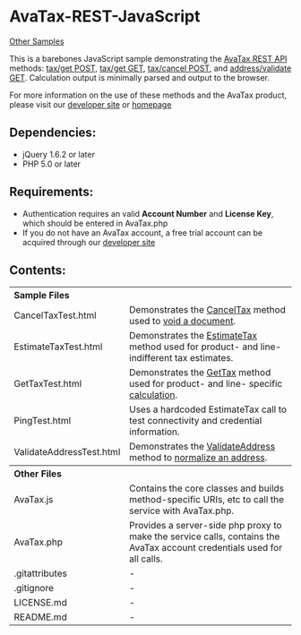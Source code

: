 AvaTax-REST-JavaScript
=====================
[Other Samples](http://developer.avalara.com/api-docs/api-sample-code)

This is a barebones JavaScript sample demonstrating the [AvaTax REST API](http://developer.avalara.com/api-docs/rest) methods:
 [tax/get POST](http://developer.avalara.com/api-docs/rest/tax/post/), [tax/get GET](http://developer.avalara.com/api-docs/rest/tax/get), [tax/cancel POST](http://developer.avalara.com/api-docs/rest/tax/cancel), and [address/validate GET](http://developer.avalara.com/api-docs/rest/address-validation). Calculation output is minimally parsed and output to the browser. 
 
 For more information on the use of these methods and the AvaTax product, please visit our [developer site](http://developer.avalara.com/) or [homepage](http://www.avalara.com/)
 
Dependencies:
-----------
- jQuery 1.6.2 or later
- PHP 5.0 or later


Requirements:
----------
- Authentication requires an valid **Account Number** and **License Key**, which should be entered in AvaTax.php
- If you do not have an AvaTax account, a free trial account can be acquired through our [developer site](http://developer.avalara.com/api-get-started)
 

Contents:
----------
 
<table>
<th colspan="2" align=left>Sample Files</th>
<tr><td>CancelTaxTest.html</td><td>Demonstrates the <a href="http://developer.avalara.com/api-docs/rest/tax/cancel">CancelTax</a> method used to <a href="http://developer.avalara.com/api-docs/api-reference/canceltax">void a document</a>.</td></tr>
<tr><td>EstimateTaxTest.html</td><td>Demonstrates the <a href="http://developer.avalara.com/api-docs/rest/tax/get">EstimateTax</a> method used for product- and line- indifferent tax estimates.</td></tr>
<tr><td>GetTaxTest.html</td><td>Demonstrates the <a href="http://developer.avalara.com/api-docs/rest/tax/post">GetTax</a> method used for product- and line- specific <a href="http://developer.avalara.com/api-docs/api-reference/gettax">calculation</a>.</td></tr>
<tr><td>PingTest.html</td><td>Uses a hardcoded EstimateTax call to test connectivity and credential information.</td></tr>
<tr><td>ValidateAddressTest.html</td><td>Demonstrates the <a href="http://developer.avalara.com/api-docs/rest/address-validation">ValidateAddress</a> method to <a href="http://developer.avalara.com/api-docs/api-reference/address-validation">normalize an address</a>.</td></tr>
<th colspan="2" align=left>Other Files</th>
<tr><td>AvaTax.js</td><td>Contains the core classes and builds method-specific URIs, etc to call the service with AvaTax.php.</td></tr>
<tr><td>AvaTax.php</td><td>Provides a server-side php proxy to make the service calls, contains the AvaTax account credentials used for all calls.</td></tr>
<tr><td>.gitattributes</td><td>-</td></tr>
<tr><td>.gitignore</td><td>-</td></tr>
<tr><td>LICENSE.md</td><td>-</td></tr>
<tr><td>README.md</td><td>-</td></tr>
</table>

